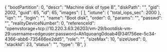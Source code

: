 {
  "bootPartition": 0,
  "descr": "Machine disk of type B",
  "diskPath": "",
  "gid": 2002,
  "guid": 65,
  "id": 65,
  "images": [
  ],
  "iotune": {
    "total_iops_sec": 2000
  },
  "iqn": "",
  "login": "",
  "name": "Boot disk",
  "order": 0,
  "params": "",
  "passwd": "",
  "realityDeviceNumber": 0,
  "referenceId": "openvstorage+tcp://10.220.3.63:26203/vm-29/bootdisk-vm-29:username=edgeuser:password=Ah1quoang0doab4@34f756ee-5c34-4366-abb6-735466ee2dd5",
  "role": "",
  "sizeMax": 10,
  "sizeUsed": 0,
  "stackId": 23,
  "status": "",
  "type": "B",
}
